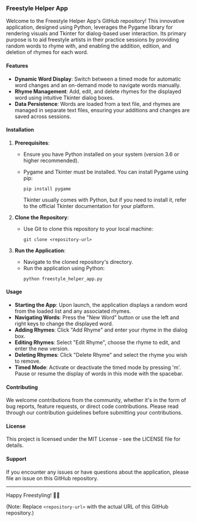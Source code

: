 
### Freestyle Helper App

Welcome to the Freestyle Helper App's GitHub repository! This innovative application, designed using Python, leverages the Pygame library for rendering visuals and Tkinter for dialog-based user interaction. Its primary purpose is to aid freestyle artists in their practice sessions by providing random words to rhyme with, and enabling the addition, edition, and deletion of rhymes for each word.

#### Features

- **Dynamic Word Display**: Switch between a timed mode for automatic word changes and an on-demand mode to navigate words manually.
- **Rhyme Management**: Add, edit, and delete rhymes for the displayed word using intuitive Tkinter dialog boxes.
- **Data Persistence**: Words are loaded from a text file, and rhymes are managed in separate text files, ensuring your additions and changes are saved across sessions.

#### Installation

1. **Prerequisites**:
   - Ensure you have Python installed on your system (version 3.6 or higher recommended).
   - Pygame and Tkinter must be installed. You can install Pygame using pip:
     ```
     pip install pygame
     ```

     Tkinter usually comes with Python, but if you need to install it, refer to the official Tkinter documentation for your platform.

2. **Clone the Repository**:
   - Use Git to clone this repository to your local machine:
     ```
     git clone <repository-url>
     ```
   
3. **Run the Application**:
   - Navigate to the cloned repository's directory.
   - Run the application using Python:
     ```
     python freestyle_helper_app.py
     ```

#### Usage

- **Starting the App**: Upon launch, the application displays a random word from the loaded list and any associated rhymes.
- **Navigating Words**: Press the "New Word" button or use the left and right keys to change the displayed word.
- **Adding Rhymes**: Click "Add Rhyme" and enter your rhyme in the dialog box.
- **Editing Rhymes**: Select "Edit Rhyme", choose the rhyme to edit, and enter the new version.
- **Deleting Rhymes**: Click "Delete Rhyme" and select the rhyme you wish to remove.
- **Timed Mode**: Activate or deactivate the timed mode by pressing 'm'. Pause or resume the display of words in this mode with the spacebar.

#### Contributing

We welcome contributions from the community, whether it's in the form of bug reports, feature requests, or direct code contributions. Please read through our contribution guidelines before submitting your contributions.

#### License

This project is licensed under the MIT License - see the LICENSE file for details.

#### Support

If you encounter any issues or have questions about the application, please file an issue on this GitHub repository.

---

Happy Freestyling! 🎤✨

(Note: Replace `<repository-url>` with the actual URL of this GitHub repository.)
